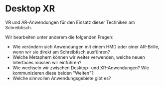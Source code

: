 # Desktop XR
VR und AR-Anwendungen für den Einsatz dieser Techniken am Schreibtisch.

Wir bearbeiten unter anderem die folgenden Fragen:
- Wie verändern sich Anwendungen mit einem HMD oder einer AR-Brille, wenn wir sie direkt am Schreibtisch ausführen? 
- Welche Metaphern können wir weiter verwenden, welche neuen Interfaces müssen wir einführen?
- Wie wechseln wir zwischen Desktop- und XR-Anwendungen? Wie kommunizieren diese beiden "Welten"?
- Welche sinnvollen Anwendungsgebiete gibt es?
